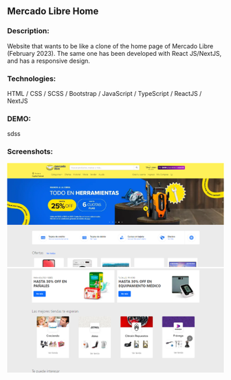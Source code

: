 ## Mercado Libre Home

### Description:

Website that wants to be like a clone of the home page of Mercado Libre (February 2023). The same one has been developed with React JS/NextJS, and has a responsive design.

### Technologies:

HTML / CSS / SCSS / Bootstrap / JavaScript / TypeScript / ReactJS / NextJS

### DEMO:

sdss

### Screenshots:

![alt text](https://github.com/MartinLaRosa27/Mercado-Libre-Home/blob/main/resources/screnshot01.png?raw=true)
![alt text](https://github.com/MartinLaRosa27/Mercado-Libre-Home/blob/main/resources/screnshot02.png?raw=true)
